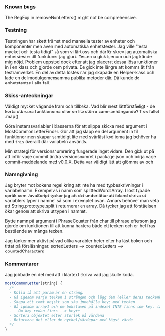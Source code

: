 ### Known bugs
The RegExp in removeNonLetters() might not be comprehensive.

### Testning
Testningen har skett främst med manuella tester av enheter och komponenter men även med automatiska enhetstester. Jag ville "testa mycket och testa tidigt" så som vi lärt oss och därför skrev jag automatiska enhetstester till funktioner jag gjort. Testerna gick igenom och jag kände mig nöjd. Problem uppstod dock efter att jag placerat dessa lösa funktioner in i en klass och gjorde dem privata. De gick inte längre att komma åt från testramverket. En del av detta löstes när jag skapade en Helper-klass och lade en del modulgemensamma publika metoder där. Då kunde de enhetstestas i alla fall.

### Skiss-anteckningar
Väldigt mycket vägande fram och tillbaka. Vad blir mest lättförståeligt - de korta utbrutna funktionerna eller en lite större sammanhängande? T ex fallet .map()

Göra instanssvariabler i klasserna för att slippa skicka med argument i MostCommonLetterFinder. Gör att jag slapp en del argument in till funktioner men skapar samtidigt lite med svårläst kod ioma jag behöver ha med `this` överallt där variabeln används.

Min strategi för versionsnumrering fungerade inget vidare. Den gick ut på att inför varje commit ändra versionsnumret i package.json och börja varje commit-meddelande med v0.0.X. Detta var väldigt lätt att glömma av och

### Namngivning

Jag bryter mot bokens regel kring att inte ha med typbeskrivningar i variabelnamn. Exempelvis i namn som splittedWordsArray. I löst typade språk som JavaScript tycker jag att det underlättar att ibland skriva ut variablers typer i namnet så som i exemplet ovan. Annars behöver man veta att String.prototype.split() returnerar en array. Då tycker jag att förståelsen ökar genom att skriva ut typen i namnet.

Bytte namn på argument i PhraseCounter från char till phrase eftersom jag gjorde om funktionen till att kunna hantera både ett tecken och en hel fras bestående av många tecken.

Jag tänker mer aktivt på vad olika variabler heter efter ha läst boken och tittat på föreläsningar.
sortedLetters --> countedLetters --> countedCharacters

### Kommentarer
Jag jobbade en del med att i klartext skriva vad jag skulle koda.

  ```javascript
  mostCommonLetter(string) {
    /*
    - Kolla så att param är en sträng.
    - Gå igenom varje tecken i strängen och lägg dem (eller deras teckenkod?) i array1.
    - Skapa ett tomt objekt som ska innehålla keys med tecken
    - Gå igenom array1 och om bokstaven på indexet INTE finns som key, lägg till den som key och sätt värdet till 1
    -   Om key redan finns --> key++
    - Sortera objektet efter storlek på värdena
    - Returnera det eller de nyckel/värdepar med högst värde
    */
  }
  ```